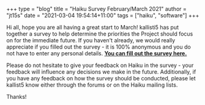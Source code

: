 +++
type = "blog"
title = "Haiku Survey February/March 2021"
author = "jt15s"
date = "2021-03-04 19:54:14+11:00"
tags = ["haiku", "software"]
+++

Hi all, hope you are all having a great start to March! kallisti5 has put together a survey to help determine the priorities the Project should focus on for the immediate future. If you haven't already, we would really appreciate if you filled out the survey - it is 100% anonymous and you do not have to enter any personal details.
[**You can fill out the survey here.**](https://forms.gle/A3GQxUu6pHsjkZH87)

Please do not hesitate to give your feedback on Haiku in the survey - your feedback will influence any decisions we make in the future. Additionally, if you have any feedback on how the survey should be conducted, please let kallist5 know either through the forums or on the Haiku mailing lists. 

Thanks!

